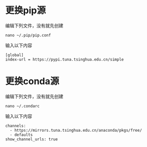 # 更换pip源
编辑下列文件，没有就先创建
```
nano ~/.pip/pip.conf
```
输入以下内容
```shell
[global]
index-url = https://pypi.tuna.tsinghua.edu.cn/simple

```

# 更换conda源
编辑下列文件，没有就先创建
```
nano ~/.condarc
```
输入以下内容
```shell
channels:
  - https://mirrors.tuna.tsinghua.edu.cn/anaconda/pkgs/free/
  - defaults
show_channel_urls: true
```